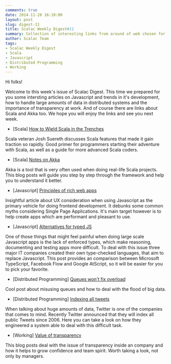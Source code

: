 ```yaml
---
comments: true
date: 2014-11-28 16:10:00
layout: post
slug: digest-11
title: Scalac Weekly Digest#11
summary: Collection of interesting links from around of web chosen for you by Scalac team
author: Scalac Team
tags:
- Scalac Weekly Digest
- Scala
- Javascript
- Distributed Programming
- Working
---
```


Hi folks! 

Welcome to this week's issue of Scalac Digest. This time we prepared for you some intersting articles on Javascript and trends in it's development, how to handle large amounts of data in distributed systems and the importance of transparency at work. And of course there are links about Scala and Akka too. We hope you will enjoy the links and see you next week.

* \[Scala\] [How to Wield Scala in the Trenches](http://www.infoq.com/presentations/scala-fp-oop)

Scala veteran Josh Suereth discusses Scala features that made it gain traction so rapidly. Good primer for programmers starting their adventure with Scala, as well as a guide for more advanced Scala coders.

* \[Scala\] [Notes on Akka](http://rerun.me/tag/akka/)

Akka is a tool that is very often used when doing real-life Scala projects. This blog posts will guide you step by step through the framework and help you to understand it better. 

* \[Javascript\] [Principles of rich web apps](rauchg.com/2014/7-principles-of-rich-web-applications/)

Insightful article about UX consideration when using Javascript as the primary vehicle for doing frontend development. It debunks some common myths considering Single Page Applications. It's main target however is to help create apps which are performant and pleasant to use.

* \[Javascript\] [Alternatives for typed JS](http://www.2ality.com/2014/10/typed-javascript.html)

One of those things that might feel painful when doing large scale Javascript apps is the lack of enforced types, which make reasoning, documenting and testing apps more difficult. To deal with this issue three major IT companies created their own type-checked languages, that aim to replace Javascript. This post provides an comparison between Microsoft TypeScript, Facebook Flow and Google AtScript, so it will be easier for you to pick your favorite.

* \[Distributed Programming\] [Queues won't fix overload](http://ferd.ca/queues-don-t-fix-overload.html)

Cool post about misusing queues and how to deal with the flood of big data.

* \[Distributed Programming\] [Indexing all tweets](https://blog.twitter.com/2014/building-a-complete-tweet-index)

When talking about huge amounts of data, Twitter is one of the companies that comes to mind. Recently Twitter announced that they will index all public Tweets since 2006. Here you can take a look on how they engineered a system able to deal with this difficult task.

* \[Working\] [Value of transparency](http://blog.capwatkins.com/the-value-of-transparency)

This blog posts deal with the issue of transparency inside an company and how it helps to grow confidence and team spirit. Worth taking a look, not only by managers.

